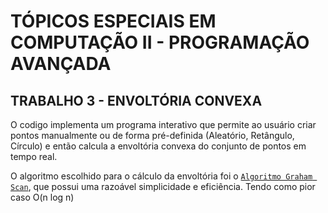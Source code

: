 # TÓPICOS ESPECIAIS EM COMPUTAÇÃO II - PROGRAMAÇÃO AVANÇADA

## TRABALHO 3 - ENVOLTÓRIA CONVEXA

O codigo implementa um programa interativo que permite ao usuário criar pontos manualmente ou de forma pré-definida (Aleatório, Retângulo, Círculo) e então calcula a envoltória convexa do conjunto de pontos em tempo real.

O algoritmo escolhido para o cálculo da envoltória foi o [`Algoritmo Graham Scan`](https://en.wikipedia.org/wiki/Graham_scan), que possui uma razoável simplicidade e eficiência. Tendo como pior caso O(n log n)
